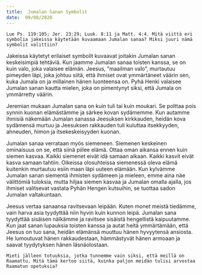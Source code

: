 ```yaml
---
title:  Jumalan Sanan Symbolit
date:  09/08/2020
---
```


`Lue Ps. 119:105; Jer. 23:29; Luuk. 8:11 ja Matt. 4:4. Mitä viittä eri symbolia jakeissa käytetään kuvaamaan Jumalan sanaa? Miksi juuri nämä symbolit valittiin?`

Jakeissa käytetyt erilaiset symbolit kuvaavat joitakin Jumalan sanan keskeisimpiä tehtäviä. Kun jaamme Jumalan sanaa toisten kanssa, se on kuin valo, joka valaisee elämän. Jeesus, ”maailman valo”, murtautuu pimeyden läpi, joka johtuu siitä, että ihmiset ovat ymmärtäneet väärin sen, kuka Jumala on ja millainen hänen luonteensa on. Pyhä Henki valaisee Jumalan sanan kautta mielen, joka on pimentynyt siksi, että Jumala on ymmärretty väärin.

Jeremian mukaan Jumalan sana on kuin tuli tai kuin moukari. Se polttaa pois synnin kuonan elämästämme ja särkee kovan sydämemme. Kun autamme ihmisiä näkemään Jumalan sanassa Jeesuksen kirkkauden, heidän kova sydämensä murtuu ja Jeesuksen rakkauden tuli kuluttaa itsekkyyden, ahneuden, himon ja itsekeskeisyyden kuonan.

Jumalan sanaa verrataan myös siemeneen. Siemenen keskeinen ominaisuus on se, että siinä piilee elämä. Ottaa oman aikansa ennen kuin siemen kasvaa. Kaikki siemenet eivät idä samaan aikaan. Kaikki kasvit eivät kasva samaan tahtiin. Oikeissa olosuhteissa siemenessä oleva elämä kuitenkin murtautuu esiin maan läpi uuteen elämään. Kun kylvämme Jumalan sanan siementä ihmisten sydämeen ja mieleen, emme aina näe välittömiä tuloksia, mutta hiljaa siemen kasvaa ja Jumalan omalla ajalla, jos ihmiset valitsevat vastata Pyhän Hengen kutsuihin, se tuottaa sadon Jumalan valtakuntaan.

Jeesus vertaa sanaansa ravitsevaan leipään. Kuten monet meistä tiedämme, vain harva asia tyydyttää niin hyvin kuin kunnon leipä. Jumalan sana tyydyttää sisäisen nälkämme ja ravitsee sisäistä hengellistä kaipuutamme. Kun jaat sanan lupauksia toisten kanssa ja autat heitä ymmärtämään, että Jeesus on tuo sana, heidän elämänsä muuttuu hänen hyvyytensä an­siosta. He lumoutuvat hänen rakkaudestaan, hämmästyvät hänen armoaan ja saavat tyydytyksen hänen läsnäolostaan.

`Mieti jälleen totuuksia, jotka tunnemme vain siksi, että meillä on Raamattu. Mitä tämä kertoo siitä, kuinka paljon meidän tulisi arvostaa Raamatun opetuksia?`
